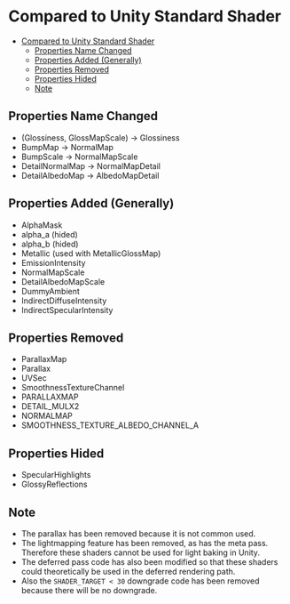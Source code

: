 # Compared to Unity Standard Shader

- [Compared to Unity Standard Shader](#compared-to-unity-standard-shader)
  - [Properties Name Changed](#properties-name-changed)
  - [Properties Added (Generally)](#properties-added-generally)
  - [Properties Removed](#properties-removed)
  - [Properties Hided](#properties-hided)
  - [Note](#note)

## Properties Name Changed
- (Glossiness, GlossMapScale) -> Glossiness
- BumpMap -> NormalMap
- BumpScale -> NormalMapScale
- DetailNormalMap -> NormalMapDetail
- DetailAlbedoMap -> AlbedoMapDetail

## Properties Added (Generally)
- AlphaMask
- alpha_a (hided)
- alpha_b (hided)
- Metallic (used with MetallicGlossMap)
- EmissionIntensity
- NormalMapScale 
- DetailAlbedoMapScale
- DummyAmbient 
- IndirectDiffuseIntensity
- IndirectSpecularIntensity

## Properties Removed
- ParallaxMap
- Parallax
- UVSec
- SmoothnessTextureChannel
- PARALLAXMAP
- DETAIL_MULX2
- NORMALMAP
- SMOOTHNESS_TEXTURE_ALBEDO_CHANNEL_A

## Properties Hided
- SpecularHighlights
- GlossyReflections

## Note
- The parallax has been removed because it is not common used.
- The lightmapping feature has been removed, as has the meta pass. Therefore these shaders cannot be used for light baking in Unity.
- The deferred pass code has also been modified so that these shaders could theoretically be used in the deferred rendering path.
- Also the `SHADER_TARGET < 30` downgrade code has been removed because there will be no downgrade.